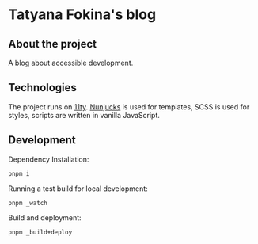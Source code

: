 # Tatyana Fokina's blog

## About the project

A blog about accessible development.

## Technologies

The project runs on [11ty](https://www.11ty.dev). [Nunjucks](https://mozilla.github.io/nunjucks/) is used for templates, SCSS is used for styles, scripts are written in vanilla JavaScript.

## Development

Dependency Installation:

```
pnpm i
```

Running a test build for local development:

```
pnpm _watch
```

Build and deployment:

```
pnpm _build+deploy
```
